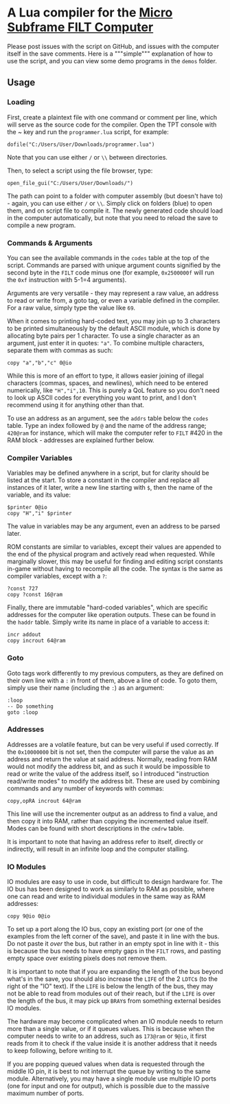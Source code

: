 # A Lua compiler for the [Micro Subframe FILT Computer](https://powdertoy.co.uk/Browse/View.html?ID=2908656)

Please post issues with the script on GitHub, and issues with the computer itself in the save comments.
Here is a """simple""" explanation of how to use the script, and you can view some demo programs in the `demos` folder.

## Usage
### Loading
First, create a plaintext file with one command or comment per line, which will serve as the source code for the compiler. Open the TPT console with the ~ key and run the `programmer.lua` script, for example:
```
dofile("C:/Users/User/Downloads/programmer.lua")
```
Note that you can use either `/` or `\\` between directories.

Then, to select a script using the file browser, type:
```
open_file_gui("C:/Users/User/Downloads/")
```
The path can point to a folder with computer assembly (but doesn't have to) - again, you can use either `/` or `\\`. Simply click on folders (blue) to open them, and on script file to compile it. The newly generated code should load in the computer automatically, but note that you need to reload the save to compile a new program.

### Commands & Arguments
You can see the available commands in the `codes` table at the top of the script. Commands are parsed with unique argument counts signified by the second byte in the `FILT` code minus one (for example, `0x2500000f` will run the `0xf` instruction with 5-1=4 arguments).

Arguments are very versatile - they may represent a raw value, an address to read or write from, a goto tag, or even a variable defined in the compiler. For a raw value, simply type the value like `69`.

When it comes to printing hard-coded text, you may join up to 3 characters to be printed simultaneously by the default ASCII module, which is done by allocating byte pairs per 1 character. To use a single character as an argument, just enter it in quotes: `"a"`. To combine multiple characters, separate them with commas as such:
```
copy "a","b","c" 0@io
```
  
While this is more of an effort to type, it allows easier joining of illegal characters (commas, spaces, and newlines), which need to be entered numerically, like `"H","i",10`. This is purely a QoL feature so you don't need to look up ASCII codes for everything you want to print, and I don't recommend using it for anything other than that.

To use an address as an argument, see the `addrs` table below the `codes` table. Type an index followed by `@` and the name of the address range; `420@ram` for instance, which will make the computer refer to `FILT` #420 in the RAM block - addresses are explained further below.

### Compiler Variables
Variables may be defined anywhere in a script, but for clarity should be listed at the start. To store a constant in the compiler and replace all instances of it later, write a new line starting with `$`, then the name of the variable, and its value:
```
$printer 0@io
copy "H","i" $printer
```
The value in variables may be any argument, even an address to be parsed later.

ROM constants are similar to variables, except their values are appended to the end of the physical program and actively read when requested. While marginally slower, this may be useful for finding and editing script constants in-game without having to recompile all the code. The syntax is the same as compiler variables, except with a `?`:
```
?const 727
copy ?const 16@ram
```
Finally, there are immutable "hard-coded variables", which are specific addresses for the computer like operation outputs. These can be found in the `haddr` table. Simply write its name in place of a variable to access it:
```
incr addout
copy incrout 64@ram
```

### Goto
Goto tags work differently to my previous computers, as they are defined on their own line with a `:` in front of them, above a line of code. To goto them, simply use their name (including the `:`) as an argument:
```
:loop
-- Do something
goto :loop
```

### Addresses
Addresses are a volatile feature, but can be very useful if used correctly. If the `0x10000000` bit is not set, then the computer will parse the value as an address and return the value at said address. Normally, reading from RAM would not modify the address bit, and as such it would be impossible to read or write the value of the address itself, so I introduced "instruction read/write modes" to modify the address bit. These are used by combining commands and any number of keywords with commas:
```
copy,opRA incrout 64@ram
```
This line will use the incrementer output as an address to find a value, and then copy it into RAM, rather than copying the incremented value itself. Modes can be found with short descriptions in the `cmdrw` table.

It is important to note that having an address refer to itself, directly or indirectly, will result in an infinite loop and the computer stalling.

### IO Modules
IO modules are easy to use in code, but difficult to design hardware for. The IO bus has been designed to work as similarly to RAM as possible, where one can read and write to individual modules in the same way as RAM addresses:
```
copy 9@io 0@io
```
To set up a port along the IO bus, copy an existing port (or one of the examples from the left corner of the save), and paste it in line with the bus. Do not paste it _over_ the bus, but rather in an empty spot in line with it - this is because the bus needs to have empty gaps in the `FILT` rows, and pasting empty space over existing pixels does not remove them.

It is important to note that if you are expanding the length of the bus beyond what's in the save, you should also increase the `LIFE` of the 2 `LDTC`s (to the right of the "IO" text). If the `LIFE` is below the length of the bus, they may not be able to read from modules out of their reach, but if the `LIFE` is over the length of the bus, it may pick up `BRAY`s from something external besides IO modules.

The hardware may become complicated when an IO module needs to return more than a single value, or if it queues values. This is because when the computer needs to write to an address, such as `173@ram` or `9@io`, it first reads from it to check if the value inside it is another address that it needs to keep following, before writing to it.

If you are popping queued values when data is requested through the middle IO pin, it is best to not interrupt the queue by writing to the same module. Alternatively, you may have a single module use multiple IO ports (one for input and one for output), which is possible due to the massive maximum number of ports.
